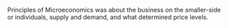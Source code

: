 Principles of Microeconomics was about the business on the smaller-side or individuals, supply and demand, and what determined price levels.